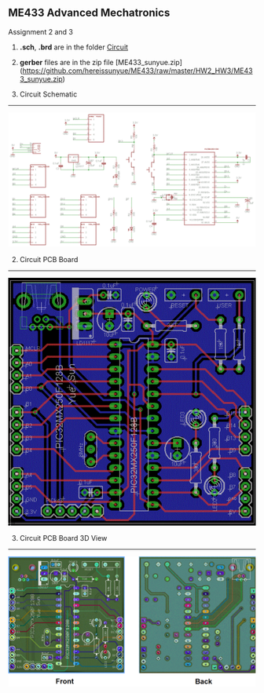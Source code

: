 ME433 Advanced Mechatronics
---------------------------------
Assignment 2 and 3   

1. <b>.sch</b>, <b>.brd</b> are in the folder [Circuit](https://github.com/hereissunyue/ME433/tree/master/HW2_HW3/Circuit)<br> 
2. <b>gerber</b> files are in the zip file [ME433_sunyue.zip] (https://github.com/hereissunyue/ME433/raw/master/HW2_HW3/ME433_sunyue.zip)


1. Circuit Schematic
---------------------------------
<img src="https://raw.githubusercontent.com/hereissunyue/ME433/master/HW2_HW3/Figure/schematic.GIF">


2. Circuit PCB Board
---------------------------------
<img src="https://raw.githubusercontent.com/hereissunyue/ME433/master/HW2_HW3/Figure/board.GIF">

 
3. Circuit PCB Board 3D View
---------------------------------
<img src="https://raw.githubusercontent.com/hereissunyue/ME433/master/HW2_HW3/Figure/3D%20View.GIF">
